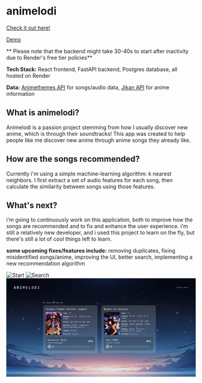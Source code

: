 # animelodi

[Check it out here!](https://animelodi.onrender.com/)

[Demo](https://youtu.be/HK9X5tCpGoI)

** Please note that the backend might take 30-40s to start after inactivity due to Render's free tier policies**

**Tech Stack:** React frontend, FastAPI backend, Postgres database, all hosted on Render

**Data:** [Animethemes API](https://api-docs.animethemes.moe/) for songs/audio data, [Jikan API](https://jikan.moe/) for anime information

## What is animelodi?
Animelodi is a passion project stemming from how I usually discover new anime, which is through their soundtracks! This app was created to help people like me discover new anime through anime songs they already like.

## How are the songs recommended?
Currently i'm using a simple machine-learning algorithm: k nearest neighbors. I first extract a set of audio features for each song, then calculate the 
similarity between songs using those features.

## What's next?
i'm going to continuously work on this application, both to improve how the songs are recommended and to fix and enhance the user experience. i'm still a relatively new
developer, and i used this project to learn on the fly, but there's still a lot of cool 
things left to learn.

**some upcoming fixes/features include:** removing duplicates, fixing misidentified songs/anime, improving the UI,
better search, implementing a new recommendation algorithm

![Start](/images/image.png)
![Search](/images/image-1.png)
![Recs](/images/image-2.png)
